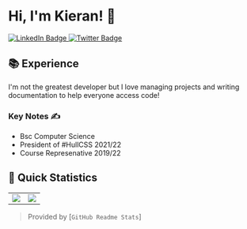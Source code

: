 # Hi, I'm Kieran! 👋  <img src="https://komarev.com/ghpvc/?username=KieranRobson" alt="" align="center" />
<div id="badges">
  <a href="https://www.linkedin.com/in/kieranrobson/" target="_blank">
    <img src="https://img.shields.io/badge/LinkedIn-blue?style=for-the-badge&logo=linkedin&logoColor=white" alt="LinkedIn Badge"/>
  </a>
  <a href="">
    <img src="https://img.shields.io/badge/Twitter-blue?style=for-the-badge&logo=twitter&logoColor=white" alt="Twitter Badge"/>
  </a>
</div>



## 📚 Experience

I'm not the greatest developer but I love managing projects and writing documentation to help everyone access code!

### Key Notes ✍️

- Bsc Computer Science
- President of #HullCSS 2021/22
- Course Represenative 2019/22


## 👀 Quick Statistics

<table>
  <tr>
    <td align="center" style="padding=0;width=50%;">
      <img align="center" style="padding=0;" src="[![Anurag's GitHub stats](https://github-readme-stats.vercel.app/api?username=kieranrobson)](https://github.com/kieranrobson/github-readme-stats)" />
    </td>
    <td align="center" style="padding=0;width=50%;">
      <img align="center" style="padding=0;" src="[![Top Langs](https://github-readme-stats.vercel.app/api/top-langs/?username=KieranRobson)](https://github.com/anuraghazra/github-readme-stats)" />
    </td>
  </tr>
</table>

> Provided by [`GitHub Readme Stats`]
